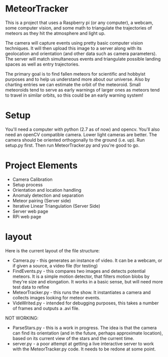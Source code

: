 # MeteorTracker
This is a project that uses a Raspberry pi (or any computer), a webcam, some computer vision, and some math to triangulate the trajectories of meteors as they hit the atmosphere and light up.

The camera will capture events using pretty basic computer vision techniques. It will then upload this image to a server along with its geolocation and orientation (and other data such as camera parameters). The server will match simultaneous events and triangulate possible landing spaces as well as entry trajectories.

The primary goal is to find fallen meteors for scientific and hobbyist purposes and to help us understand more about our universe. Also by charting entries we can estimate the orbit of the meteoroid. Small meteoroids tend to serve as early warnings of larger ones as meteors tend to travel in similar orbits, so this could be an early warning system!


# Setup
You'll need a computer with python (2.7 as of now) and opencv.  You'll also need an openCV compatible camera.  Lower light cameras are better.  The camera should be oriented orthogonally to the ground (i.e. up).  Run setup.py first.  Then run MeteorTracker.py and you're good to go.



# Project Elements
- Camera Calibration
- Setup process
- Orientation and location handling
- Anomaly detection and separation
- Meteor pairing (Server side)
- Iterative Linear Triangulation (Server Side)
- Server web page
- RPi web page

# layout
Here is the current layout of the file structure:
- Camera.py - this generates an instance of video.  It can be a webcam, or if given a source, a video file (for testing)
- FindEvents.py - this compares two images and detects potential meteors.  It is a simple motion detector, that filters motion blobs by they're size and elongation.  It works in a basic sense, but will need more test data to refine
- MeteorTracker.py - this runs the show.  It instantiates a camera and collects images looking for meteor events.  
- VideWrited.py - intended for debugging purposes, this takes a number of frames and outputs a .avi file.

NOT WORKING:
- ParseStars.py - this is a work in progress.  The idea is that the camera can find its orientation (and in the future, perhaps approximate location), based on its current view of the stars and the current time.
- server.py - a poor attempt at getting a live interactive server to work with the MeteorTracker.py code.  It needs to be redone at some point.